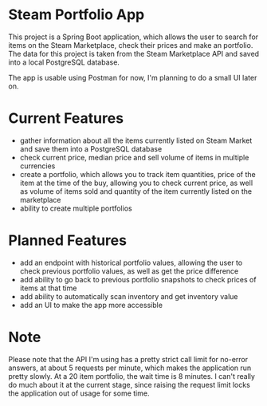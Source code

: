 # Steam Portfolio App
This project is a Spring Boot application, which allows the user to search for items on the Steam Marketplace, check their prices and make an portfolio. The data for this project is taken from the Steam Marketplace API and saved into a local PostgreSQL database.

The app is usable using Postman for now, I'm planning to do a small UI later on.
# Current Features
- gather information about all the items currently listed on Steam Market and save them into a PostgreSQL database
- check current price, median price and sell volume of items in multiple currencies
- create a portfolio, which allows you to track item quantities, price of the item at the time of the buy, allowing you to check current price, as well as volume of items sold and quantity of the item currently listed on the marketplace
- ability to create multiple portfolios

# Planned Features
- add an endpoint with historical portfolio values, allowing the user to check previous portfolio values, as well as get the price difference
- add ability to go back to previous portfolio snapshots to check prices of items at that time
- add ability to automatically scan inventory and get inventory value
- add an UI to make the app more accessible

# Note
Please note that the API I'm using has a pretty strict call limit for no-error answers, at about 5 requests per minute, which makes the application run pretty slowly. At a 20 item portfolio, the wait time is 8 minutes. I can't really do much about it at the current stage, since raising the request limit locks the application out of usage for some time.
